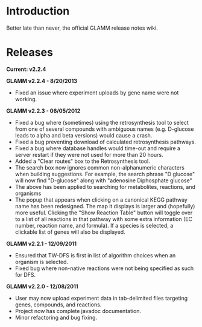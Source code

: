 # Introduction #

Better late than never, the official GLAMM release notes wiki.


# Releases #

**Current: v2.2.4**

**GLAMM v2.2.4 - 8/20/2013**
  * Fixed an issue where experiment uploads by gene name were not working.

**GLAMM v2.2.3 - 06/05/2012**
  * Fixed a bug where (sometimes) using the retrosynthesis tool to select from one of several compounds with ambiguous names (e.g. D-glucose leads to alpha and beta versions) would cause a crash.
  * Fixed a bug preventing download of calculated retrosynthesis pathways.
  * Fixed a bug where database handles would time-out and require a server restart if they were not used for more than 20 hours.
  * Added a "Clear routes" box to the Retrosynthesis tool.
  * The search box now ignores common non-alphanumeric characters when building suggestions. For example, the search phrase "D glucose" will now find "D-glucose" along with "adenosine Diphosphate glucose"
  * The above has been applied to searching for metabolites, reactions, and organisms
  * The popup that appears when clicking on a canonical KEGG pathway name has been redesigned. The map it displays is larger and (hopefully) more useful. Clicking the "Show Reaction Table" button will toggle over to a list of all reactions in that pathway with some extra information (EC number, reaction name, and formula). If a species is selected, a clickable list of genes will also be displayed.

**GLAMM v2.2.1 - 12/09/2011**
  * Ensured that TW-DFS is first in list of algorithm choices when an organism is selected.
  * Fixed bug where non-native reactions were not being specified as such for DFS.

**GLAMM v2.2.0 - 12/08/2011**
  * User may now upload experiment data in tab-delimited files targeting genes, compounds, and reactions.
  * Project now has complete javadoc documentation.
  * Minor refactoring and bug fixing.